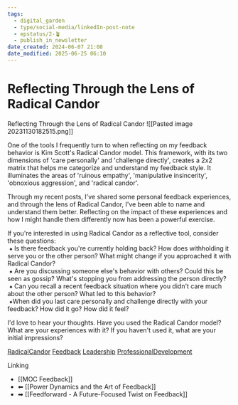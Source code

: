 ```yaml
---
tags:
  - digital_garden
  - type/social-media/linkedIn-post-note
  - epstatus/2-🪴
  - publish_in_newsletter
date_created: 2024-06-07 21:08
date_modified: 2025-06-25 06:10
---
```

# Reflecting Through the Lens of Radical Candor

 Reflecting Through the Lens of Radical Candor
![[Pasted image 20231130182515.png]]

One of the tools I frequently turn to when reflecting on my feedback behavior is Kim Scott's Radical Candor model. This framework, with its two dimensions of 'care personally' and 'challenge directly', creates a 2x2 matrix that helps me categorize and understand my feedback style. It illuminates the areas of 'ruinous empathy', 'manipulative insincerity', 'obnoxious aggression', and 'radical candor'.  
  
Through my recent posts, I've shared some personal feedback experiences, and through the lens of Radical Candor, I've been able to name and understand them better. Reflecting on the impact of these experiences and how I might handle them differently now has been a powerful exercise.  
  
If you're interested in using Radical Candor as a reflective tool, consider these questions:  
 ⁕ Is there feedback you're currently holding back? How does withholding it serve you or the other person? What might change if you approached it with Radical Candor?  
 ⁕ Are you discussing someone else's behavior with others? Could this be seen as gossip? What's stopping you from addressing the person directly?  
 ⁕ Can you recall a recent feedback situation where you didn't care much about the other person? What led to this behavior?  
 ⁕When did you last care personally and challenge directly with your feedback? How did it go? How did it feel?  
  
I'd love to hear your thoughts. Have you used the Radical Candor model? What are your experiences with it? If you haven't used it, what are your initial impressions?  
  
[RadicalCandor](https://www.linkedin.com/feed/hashtag/?keywords=radicalcandor&highlightedUpdateUrns=urn%3Ali%3Aactivity%3A7135673803350691840) [Feedback](https://www.linkedin.com/feed/hashtag/?keywords=feedback&highlightedUpdateUrns=urn%3Ali%3Aactivity%3A7135673803350691840) [Leadership](https://www.linkedin.com/feed/hashtag/?keywords=leadership&highlightedUpdateUrns=urn%3Ali%3Aactivity%3A7135673803350691840) [ProfessionalDevelopment](https://www.linkedin.com/feed/hashtag/?keywords=professionaldevelopment&highlightedUpdateUrns=urn%3Ali%3Aactivity%3A7135673803350691840)

 Linking
+ [[MOC Feedback]]
+ ⬅ [[Power Dynamics and the Art of Feedback]]
+ ➡ [[Feedforward - A Future-Focused Twist on Feedback]]

